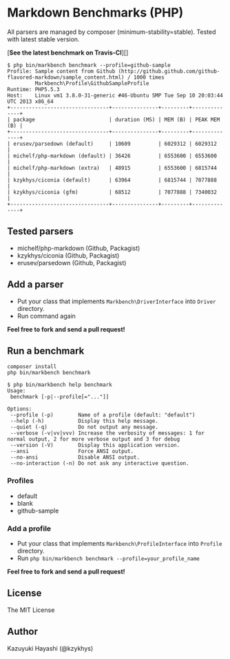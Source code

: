 Markdown Benchmarks (PHP)
=========================

All parsers are managed by composer (minimum-stability=stable).
Tested with latest stable version.

[**See the latest benchmark on Travis-CI**][]

```
$ php bin/markbench benchmark --profile=github-sample
Profile: Sample content from Github (http://github.github.com/github-flavored-markdown/sample_content.html) / 1000 times
         Markbench\Profile\GithubSampleProfile
Runtime: PHP5.5.3
Host:    Linux vm1 3.8.0-31-generic #46-Ubuntu SMP Tue Sep 10 20:03:44 UTC 2013 x86_64
+--------------------------------+---------------+---------+--------------+
| package                        | duration (MS) | MEM (B) | PEAK MEM (B) |
+--------------------------------+---------------+---------+--------------+
| erusev/parsedown (default)     | 10609         | 6029312 | 6029312      |
| michelf/php-markdown (default) | 36426         | 6553600 | 6553600      |
| michelf/php-markdown (extra)   | 48915         | 6553600 | 6815744      |
| kzykhys/ciconia (default)      | 63964         | 6815744 | 7077888      |
| kzykhys/ciconia (gfm)          | 68512         | 7077888 | 7340032      |
+--------------------------------+---------------+---------+--------------+
```

Tested parsers
--------------

* michelf/php-markdown (Github, Packagist)
* kzykhys/ciconia (Github, Packagist)
* erusev/parsedown (Github, Packagist)

Add a parser
------------

* Put your class that implements `Markbench\DriverInterface` into `Driver` directory.
* Run command again

**Feel free to fork and send a pull request!**

Run a benchmark
---------------

```
composer install
php bin/markbench benchmark
```

```
$ php bin/markbench help benchmark
Usage:
 benchmark [-p|--profile[="..."]]

Options:
 --profile (-p)        Name of a profile (default: "default")
 --help (-h)           Display this help message.
 --quiet (-q)          Do not output any message.
 --verbose (-v|vv|vvv) Increase the verbosity of messages: 1 for normal output, 2 for more verbose output and 3 for debug
 --version (-V)        Display this application version.
 --ansi                Force ANSI output.
 --no-ansi             Disable ANSI output.
 --no-interaction (-n) Do not ask any interactive question.
```

### Profiles

* default
* blank
* github-sample

### Add a profile

* Put your class that implements `Markbench\ProfileInterface` into `Profile` directory.
* Run `php bin/markbench benchmark --profile=your_profile_name`

**Feel free to fork and send a pull request!**

License
-------

The MIT License

Author
------

Kazuyuki Hayashi (@kzykhys)